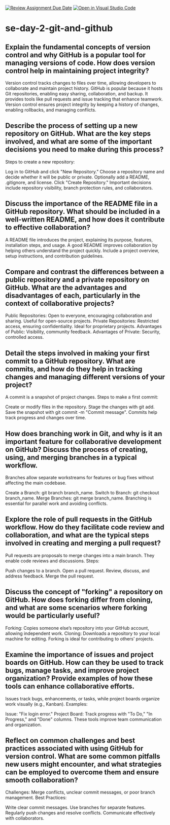 [![Review Assignment Due Date](https://classroom.github.com/assets/deadline-readme-button-22041afd0340ce965d47ae6ef1cefeee28c7c493a6346c4f15d667ab976d596c.svg)](https://classroom.github.com/a/8wgCKhpZ)
[![Open in Visual Studio Code](https://classroom.github.com/assets/open-in-vscode-2e0aaae1b6195c2367325f4f02e2d04e9abb55f0b24a779b69b11b9e10269abc.svg)](https://classroom.github.com/online_ide?assignment_repo_id=16949763&assignment_repo_type=AssignmentRepo)
# se-day-2-git-and-github
## Explain the fundamental concepts of version control and why GitHub is a popular tool for managing versions of code. How does version control help in maintaining project integrity?

Version control tracks changes to files over time, allowing developers to collaborate and maintain project history. GitHub is popular because it hosts Git repositories, enabling easy sharing, collaboration, and backup. It provides tools like pull requests and issue tracking that enhance teamwork. Version control ensures project integrity by keeping a history of changes, enabling rollbacks, and managing conflicts.

## Describe the process of setting up a new repository on GitHub. What are the key steps involved, and what are some of the important decisions you need to make during this process?

Steps to create a new repository:

Log in to GitHub and click "New Repository."
Choose a repository name and decide whether it will be public or private.
Optionally add a README, .gitignore, and license.
Click "Create Repository."
Important decisions include repository visibility, branch protection rules, and collaborators.

## Discuss the importance of the README file in a GitHub repository. What should be included in a well-written README, and how does it contribute to effective collaboration?
A README file introduces the project, explaining its purpose, features, installation steps, and usage. A good README improves collaboration by helping others understand the project quickly. Include a project overview, setup instructions, and contribution guidelines.


## Compare and contrast the differences between a public repository and a private repository on GitHub. What are the advantages and disadvantages of each, particularly in the context of collaborative projects?
Public Repositories: Open to everyone, encouraging collaboration and sharing. Useful for open-source projects.
Private Repositories: Restricted access, ensuring confidentiality. Ideal for proprietary projects.
Advantages of Public: Visibility, community feedback.
Advantages of Private: Security, controlled access.

## Detail the steps involved in making your first commit to a GitHub repository. What are commits, and how do they help in tracking changes and managing different versions of your project?
A commit is a snapshot of project changes. Steps to make a first commit:

Create or modify files in the repository.
Stage the changes with git add.
Save the snapshot with git commit -m "Commit message".
Commits help track progress and changes over time.


## How does branching work in Git, and why is it an important feature for collaborative development on GitHub? Discuss the process of creating, using, and merging branches in a typical workflow.

Branches allow separate workstreams for features or bug fixes without affecting the main codebase.

Create a Branch: git branch branch_name.
Switch to Branch: git checkout branch_name.
Merge Branches: git merge branch_name.
Branching is essential for parallel work and avoiding conflicts.


## Explore the role of pull requests in the GitHub workflow. How do they facilitate code review and collaboration, and what are the typical steps involved in creating and merging a pull request?

Pull requests are proposals to merge changes into a main branch. They enable code reviews and discussions.
Steps:

Push changes to a branch.
Open a pull request.
Review, discuss, and address feedback.
Merge the pull request.

## Discuss the concept of "forking" a repository on GitHub. How does forking differ from cloning, and what are some scenarios where forking would be particularly useful?

Forking: Copies someone else’s repository into your GitHub account, allowing independent work.
Cloning: Downloads a repository to your local machine for editing.
Forking is ideal for contributing to others’ projects.

## Examine the importance of issues and project boards on GitHub. How can they be used to track bugs, manage tasks, and improve project organization? Provide examples of how these tools can enhance collaborative efforts.

Issues track bugs, enhancements, or tasks, while project boards organize work visually (e.g., Kanban).
Examples:

Issue: "Fix login error."
Project Board: Track progress with "To Do," "In Progress," and "Done" columns.
These tools improve team communication and organization.

## Reflect on common challenges and best practices associated with using GitHub for version control. What are some common pitfalls new users might encounter, and what strategies can be employed to overcome them and ensure smooth collaboration?

Challenges: Merge conflicts, unclear commit messages, or poor branch management.
Best Practices:

Write clear commit messages.
Use branches for separate features.
Regularly push changes and resolve conflicts.
Communicate effectively with collaborators.
